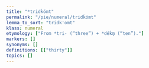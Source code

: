 ```yaml
---
title: "*tridḱómt"
permalink: "/pie/numeral/tridḱómt"
lemma_to_sort: "tridk'omt"
klass: numeral
etymology: ["From *tri- (“three”) +‎ *déḱm̥ (“ten”)."]
markers: []
synonyms: []
definitions: [["thirty"]]
topics: []
---
```

